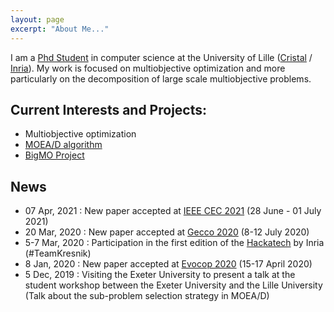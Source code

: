 ```yaml
---
layout: page
excerpt: "About Me..."
---
```


I am a [Phd Student](/research/) in computer science at the University of Lille ([Cristal](https://www.cristal.univ-lille.fr/?rubrique27&eid=47) / [Inria](https://www.inria.fr/equipes/bonus)). My work is focused on multiobjective optimization and more particularly on the decomposition of large scale multiobjective problems.

## Current Interests and Projects:

- Multiobjective optimization
- [MOEA/D algorithm](https://sites.google.com/view/moead/home)
- [BigMO Project](https://sites.google.com/view/bigmo/home)

## News

- 07 Apr, 2021 : New paper accepted at [IEEE CEC 2021](https://cec2021.mini.pw.edu.pl/) (28 June - 01 July 2021)
- 20 Mar, 2020 : New paper accepted at [Gecco 2020](https://gecco-2020.sigevo.org/index.html/HomePage) (8-12 July 2020)
- 5-7 Mar, 2020 : Participation in the first edition of the [Hackatech](https://hackatechlille.inria.fr/) by Inria (#TeamKresnik)
- 8 Jan, 2020 : New paper accepted at [Evocop 2020](http://www.evostar.org/2020/) (15-17 April 2020)
- 5 Dec, 2019 : Visiting the Exeter University to present a talk at the student workshop between the Exeter University and the Lille University (Talk about the sub-problem selection strategy in MOEA/D)
